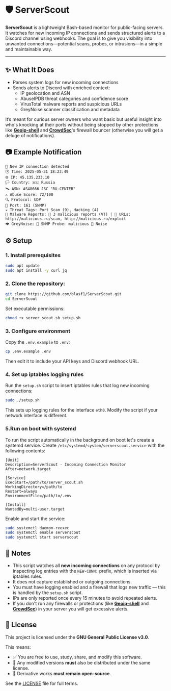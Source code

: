 # 🛡️ ServerScout

**ServerScout** is a lightweight Bash-based monitor for public-facing servers. It watches for new incoming IP connections and sends structured alerts to a Discord channel using webhooks. The goal is to give you visibility into unwanted connections—potential scans, probes, or intrusions—in a simple and maintainable way.

---

## ✨ What It Does

- Parses system logs for new incoming connections
- Sends alerts to Discord with enriched context:
  - IP geolocation and ASN
  - AbuseIPDB threat categories and confidence score
  - VirusTotal malware reports and suspicious URLs
  - GreyNoise scanner classification and metadata

It’s meant for curious server owners who want basic but useful insight into who's knocking at their ports without being stopped by other protections like [**Geoip-shell**](https://github.com/friendly-bits/geoip-shell.git) and [**CrowdSec**](https://github.com/crowdsecurity/crowdsec)'s firewall bouncer (otherwise you will get a deluge of notifications).

## 📷 Example Notification

```text
📡 New IP connection detected
🕒 Time: 2025-05-31 18:23:49
🌐 IP: 45.135.233.10
🏳️ Country: 🇷🇺 Russia
🛰️ ASN: AS48666 JSC "RU-CENTER"
⚠️ Abuse Score: 72/100
🔍 Protocol: UDP
🎯 Port: 161 (SNMP)
☣️ Threat Tags: Port Scan (9), Hacking (4)
🧬 Malware Reports: 🚨 3 malicious reports (VT) | 🔗 URLs: http://malicious.ru/scan, http://malicious.ru/exploit
👁️ GreyNoise: 🚨 SNMP Probe: malicious 📡 Noise
```

## ⚙️ Setup
### 1. Install prerequisites
```bash
sudo apt update
sudo apt install -y curl jq
```

### 2. Clone the repository:

```bash
git clone https://github.com/blasf1/ServerScout.git
cd ServerScout
```

Set executable permissions:
```bash
chmod +x server_scout.sh setup.sh
```

### 3. Configure environment
Copy the `.env.example` to `.env`:
```bash
cp .env.example .env
```
Then edit it to include your API keys and Discord webhook URL.

### 4. Set up iptables logging rules
Run the `setup.sh` script to insert iptables rules that log new incoming connections:
```bash
sudo ./setup.sh
```
This sets up logging rules for the interface `eth0`. Modify the script if your network interface is different.

### 5.Run on boot with systemd
To run the script automatically in the background on boot let's create a systemd service. Create `/etc/systemd/system/serverscout.service` with the following contents:
```
[Unit]
Description=ServerScout - Incoming Connection Monitor
After=network.target

[Service]
ExecStart=/path/to/server_scout.sh
WorkingDirectory=/path/to
Restart=always
EnvironmentFile=/path/to/.env

[Install]
WantedBy=multi-user.target
```
Enable and start the service:
```bash
sudo systemctl daemon-reexec
sudo systemctl enable serverscout
sudo systemctl start serverscout
```

## 📝 Notes

- This script watches all **new incoming connections** on any protocol by inspecting log entries with the `NEW-CONN:` prefix, which is inserted via iptables rules.
- It does not capture established or outgoing connections.
- You must have logging enabled and a firewall that logs new traffic — this is handled by the `setup.sh` script.
- IPs are only reported once every 15 minutes to avoid repeated alerts.
- If you don't run any firewalls or protections (like [**Geoip-shell**](https://github.com/friendly-bits/geoip-shell.git) and [**CrowdSec**](https://github.com/crowdsecurity/crowdsec)) in your server you will get excessive alerts.

## 📄 License

This project is licensed under the **GNU General Public License v3.0**.

This means:

- ✅ You are free to use, study, share, and modify this software.
- 🔁 Any modified versions **must** also be distributed under the same license.
- 📢 Derivative works **must remain open-source**.

See the [LICENSE](./LICENSE) file for full terms.

